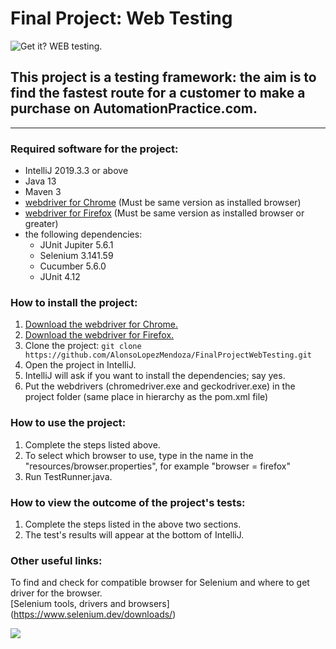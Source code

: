 # Final Project: Web Testing

![Get it? WEB testing.](https://media.giphy.com/media/DKHjPO4kwpybm/giphy.gif)

## This project is a testing framework: the aim is to find the fastest route for a customer to make a purchase on AutomationPractice.com.

----

### Required software for the project:
* IntelliJ 2019.3.3 or above
* Java 13
* Maven 3 
* [webdriver for Chrome](https://chromedriver.chromium.org/downloads) (Must be same version as installed browser)
* [webdriver for Firefox](https://github.com/mozilla/geckodriver) (Must be same version as installed browser or greater)
* the following dependencies:
  * JUnit Jupiter 5.6.1
  * Selenium 3.141.59
  * Cucumber 5.6.0
  * JUnit 4.12

### How to install the project:
1. [Download the webdriver for Chrome.](https://chromedriver.chromium.org/downloads)
1. [Download the webdriver for Firefox.](https://github.com/mozilla/geckodriver)
1. Clone the project: ```git clone https://github.com/AlonsoLopezMendoza/FinalProjectWebTesting.git```
1. Open the project in IntelliJ.
1. IntelliJ will ask if you want to install the dependencies; say yes.
1. Put the webdrivers (chromedriver.exe and geckodriver.exe) in the project folder (same place in hierarchy as the pom.xml file)


### How to use the project:
1. Complete the steps listed above.
1. To select which browser to use, type in the name in the "resources/browser.properties", for example "browser = firefox"
1. Run TestRunner.java.

### How to view the outcome of the project's tests:
1. Complete the steps listed in the above two sections.
1. The test's results will appear at the bottom of IntelliJ.

### Other useful links:

To find and check for compatible browser for Selenium and where to get driver for the browser.  
[Selenium tools, drivers and browsers] (https://www.selenium.dev/downloads/)


![](https://media.giphy.com/media/10391PrBqx2LAc/giphy.gif)
